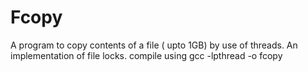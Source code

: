 # Fcopy
A program to copy contents of a file ( upto 1GB) by use of threads. An implementation of file locks.
compile using
gcc -lpthread -o fcopy
